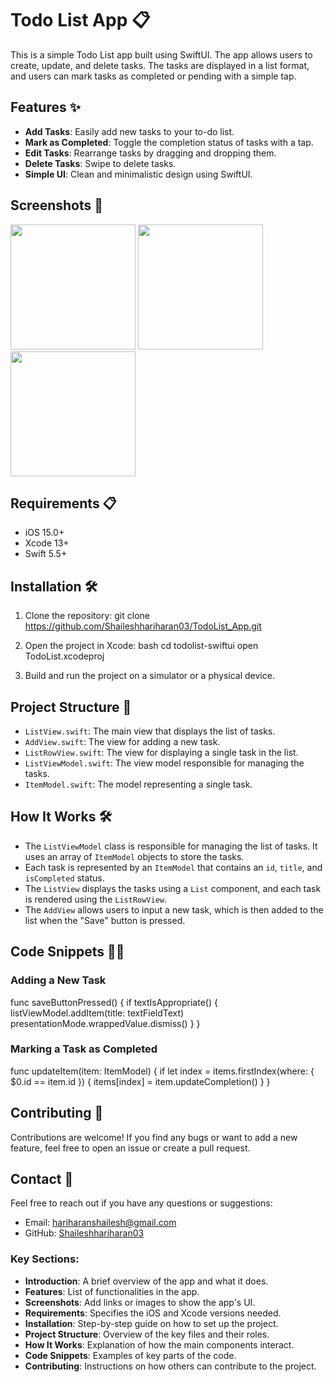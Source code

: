 # Todo List App 📋

This is a simple Todo List app built using SwiftUI. The app allows users to create, update, and delete tasks. The tasks are displayed in a list format, and users can mark tasks as completed or pending with a simple tap.

## Features ✨

- **Add Tasks**: Easily add new tasks to your to-do list.
- **Mark as Completed**: Toggle the completion status of tasks with a tap.
- **Edit Tasks**: Rearrange tasks by dragging and dropping them.
- **Delete Tasks**: Swipe to delete tasks.
- **Simple UI**: Clean and minimalistic design using SwiftUI.


## Screenshots 📱
<img src="https://github.com/user-attachments/assets/33e73cbf-3d63-4c0b-89e0-bcbdaa714960" width=200>
<img src="https://github.com/user-attachments/assets/f615f71d-a81e-4edd-878f-43f9dc78e854" width=200>
<img src="https://github.com/user-attachments/assets/1ff649fe-3e71-4474-87fa-32787aa3bc11" width=200>

## Requirements 📋

- iOS 15.0+
- Xcode 13+
- Swift 5.5+

## Installation 🛠️

1. Clone the repository:
   git clone https://github.com/Shaileshhariharan03/TodoList_App.git
   
2. Open the project in Xcode:
   bash
   cd todolist-swiftui
   open TodoList.xcodeproj
   
3. Build and run the project on a simulator or a physical device.

## Project Structure 📂

- `ListView.swift`: The main view that displays the list of tasks.
- `AddView.swift`: The view for adding a new task.
- `ListRowView.swift`: The view for displaying a single task in the list.
- `ListViewModel.swift`: The view model responsible for managing the tasks.
- `ItemModel.swift`: The model representing a single task.

## How It Works 🛠️

- The `ListViewModel` class is responsible for managing the list of tasks. It uses an array of `ItemModel` objects to store the tasks.
- Each task is represented by an `ItemModel` that contains an `id`, `title`, and `isCompleted` status.
- The `ListView` displays the tasks using a `List` component, and each task is rendered using the `ListRowView`.
- The `AddView` allows users to input a new task, which is then added to the list when the "Save" button is pressed.

## Code Snippets 🧑‍💻

### Adding a New Task

func saveButtonPressed() {
    if textIsAppropriate() {
        listViewModel.addItem(title: textFieldText)
        presentationMode.wrappedValue.dismiss()
    }
}

### Marking a Task as Completed

func updateItem(item: ItemModel) {
    if let index = items.firstIndex(where: { $0.id == item.id }) {
        items[index] = item.updateCompletion()
    }
}

## Contributing 🤝

Contributions are welcome! If you find any bugs or want to add a new feature, feel free to open an issue or create a pull request.

## Contact 📧

Feel free to reach out if you have any questions or suggestions:

- Email: hariharanshailesh@gmail.com
- GitHub: [Shaileshhariharan03](https://github.com/Shaileshhariharan03)


### Key Sections:

- **Introduction**: A brief overview of the app and what it does.
- **Features**: List of functionalities in the app.
- **Screenshots**: Add links or images to show the app's UI.
- **Requirements**: Specifies the iOS and Xcode versions needed.
- **Installation**: Step-by-step guide on how to set up the project.
- **Project Structure**: Overview of the key files and their roles.
- **How It Works**: Explanation of how the main components interact.
- **Code Snippets**: Examples of key parts of the code.
- **Contributing**: Instructions on how others can contribute to the project.
